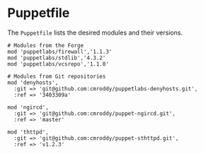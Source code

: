 <!SLIDE>
# Puppetfile #

The `Puppetfile` lists the desired modules and their versions.

    # Modules from the Forge
    mod 'puppetlabs/firewall','1.1.3'
    mod 'puppetlabs/stdlib','4.3.2'
    mod 'puppetlabs/vcsrepo','1.1.0'

    # Modules from Git repositories
    mod 'denyhosts',
      :git => 'git@github.com:cmroddy/puppetlabs-denyhosts.git',
      :ref => '3403309a'

    mod 'ngircd',
      :git => 'git@github.com:cmroddy/puppet-ngircd.git',
      :ref => 'master'

    mod 'thttpd',
      :git => 'git@github.com:cmroddy/puppet-sthttpd.git',
      :ref => 'v1.2.3'

